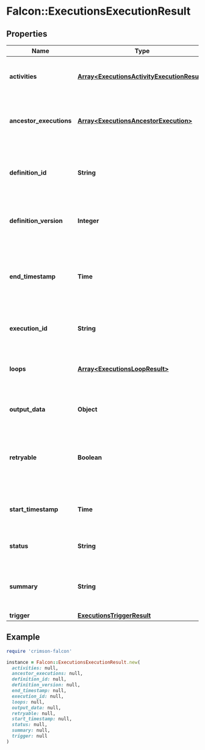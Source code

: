 # Falcon::ExecutionsExecutionResult

## Properties

| Name | Type | Description | Notes |
| ---- | ---- | ----------- | ----- |
| **activities** | [**Array&lt;ExecutionsActivityExecutionResult&gt;**](ExecutionsActivityExecutionResult.md) | Details for the result of each activity node. |  |
| **ancestor_executions** | [**Array&lt;ExecutionsAncestorExecution&gt;**](ExecutionsAncestorExecution.md) | Populated when the execution origin is from a sub model. |  |
| **definition_id** | **String** | Unique id of the workflow the execution is associated with. |  |
| **definition_version** | **Integer** | Version of the definition that executed. |  |
| **end_timestamp** | **Time** | Timestamp of when the execution completed. Only present when status is an end state. | [optional] |
| **execution_id** | **String** | Unique id generated for the execution. |  |
| **loops** | [**Array&lt;ExecutionsLoopResult&gt;**](ExecutionsLoopResult.md) | Details for the results of each loop in the workflow definition. |  |
| **output_data** | **Object** | Output from this workflow execution | [optional] |
| **retryable** | **Boolean** | A boolean value indicating whether the failed workflow execution is retryable |  |
| **start_timestamp** | **Time** | Timestamp of when the execution first started. |  |
| **status** | **String** | Overall status for the execution. |  |
| **summary** | **String** | Execution summary if defined in the workflow definition | [optional] |
| **trigger** | [**ExecutionsTriggerResult**](ExecutionsTriggerResult.md) |  |  |

## Example

```ruby
require 'crimson-falcon'

instance = Falcon::ExecutionsExecutionResult.new(
  activities: null,
  ancestor_executions: null,
  definition_id: null,
  definition_version: null,
  end_timestamp: null,
  execution_id: null,
  loops: null,
  output_data: null,
  retryable: null,
  start_timestamp: null,
  status: null,
  summary: null,
  trigger: null
)
```

